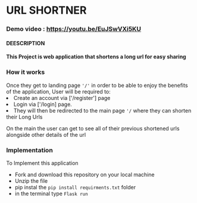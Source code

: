 # URL SHORTNER
### Demo video : <https://youtu.be/EuJSwVXi5KU>
#### DEESCRIPTION
<h4>This Project is web application that shortens a long url for easy sharing </h4>
<h3> How it works</h3
<ol>
  Once they get to landing page <code>'/'</code> in order to be able to enjoy the benefits of the application, User will be required to:
  <li>  Create an account via ['/register'] page </li> 
  <li> Login via ['/login] page.</li>
  <li> They  will then be redirected to the main page <code>'/</code> where they can shorten their Long Urls</li>
</ol>
<p> On the main the user can get to see all  of their previous shortened urls alongside other details of the url</p>
<h3> Implementation</h3>
<p> To Implement this application </p>
<ul>
  <li> Fork and download this repository on your local machine</li>
  <li> Unzip the file</li>
  <li> pip instal the <code>pip install requirments.txt</code> folder </li>
  <li> in the terminal  type <code>Flask run</code></li>
</ul>
